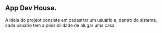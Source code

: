 ## App Dev House.

A ideia do projeot consiste em cadastrar um usuário e, dentro do sistema, cada usuário tem a possibilidade de alugar uma casa.
